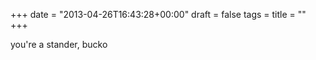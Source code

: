 +++
date = "2013-04-26T16:43:28+00:00"
draft = false
tags = 
title = ""
+++
<p>you're a stander, bucko</p>